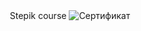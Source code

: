 <div id="header" align="center">
  Stepik course
  <img class=<img class="certificate-page__image" src="https://stepik.org/certificate/6b19d258d12a3059ab77f2e4f11a3fc19e7b905a.png" srcset="https://stepik.org/certificate/6b19d258d12a3059ab77f2e4f11a3fc19e7b905a.png?resolution=low, https://stepik.org/certificate/6b19d258d12a3059ab77f2e4f11a3fc19e7b905a.png?resolution=medium 1.5x, https://stepik.org/certificate/6b19d258d12a3059ab77f2e4f11a3fc19e7b905a.png?resolution=high 2x" alt="Сертификат">
</div>
